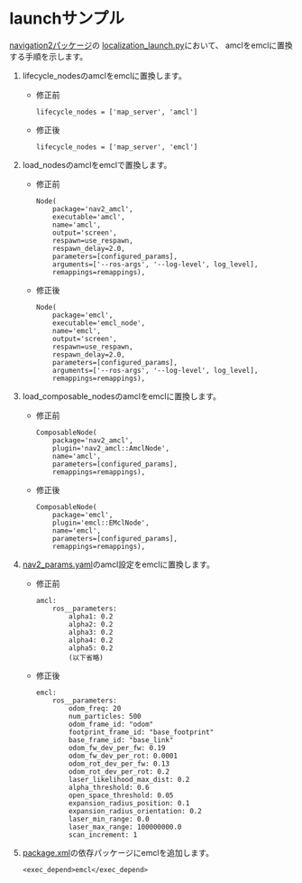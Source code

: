 # launchサンプル

[navigation2パッケージ](https://github.com/ros-planning/navigation2.git)の
[localization_launch.py](https://github.com/ros-planning/navigation2/blob/main/nav2_bringup/launch/localization_launch.py)において、
amclをemclに置換する手順を示します。

1. lifecycle_nodesのamclをemclに置換します。
    * 修正前
        ```
        lifecycle_nodes = ['map_server', 'amcl']
        ```
    * 修正後
        ```
        lifecycle_nodes = ['map_server', 'emcl']
        ```

2. load_nodesのamclをemclで置換します。
    * 修正前
        ```
        Node(
            package='nav2_amcl',
            executable='amcl',
            name='amcl',
            output='screen',
            respawn=use_respawn,
            respawn_delay=2.0,
            parameters=[configured_params],
            arguments=['--ros-args', '--log-level', log_level],
            remappings=remappings),
        ```
    * 修正後
        ```
        Node(
            package='emcl',
            executable='emcl_node',
            name='emcl',
            output='screen',
            respawn=use_respawn,
            respawn_delay=2.0,
            parameters=[configured_params],
            arguments=['--ros-args', '--log-level', log_level],
            remappings=remappings),
        ```

3. load_composable_nodesのamclをemclに置換します。
    * 修正前
        ```
        ComposableNode(
            package='nav2_amcl',
            plugin='nav2_amcl::AmclNode',
            name='amcl',
            parameters=[configured_params],
            remappings=remappings),
        ```
    * 修正後
        ```
        ComposableNode(
            package='emcl',
            plugin='emcl::EMclNode',
            name='emcl',
            parameters=[configured_params],
            remappings=remappings),
        ```

4. [nav2_params.yaml](https://github.com/ros-planning/navigation2/blob/main/nav2_bringup/params/nav2_params.yaml)のamcl設定をemclに置換します。
    * 修正前
        ```
        amcl:
            ros__parameters:
                alpha1: 0.2
                alpha2: 0.2
                alpha3: 0.2
                alpha4: 0.2
                alpha5: 0.2
                (以下省略)
        ```
    * 修正後
        ```
        emcl:
            ros__parameters:
                odom_freq: 20
                num_particles: 500
                odom_frame_id: "odom"
                footprint_frame_id: "base_footprint"
                base_frame_id: "base_link"
                odom_fw_dev_per_fw: 0.19
                odom_fw_dev_per_rot: 0.0001
                odom_rot_dev_per_fw: 0.13
                odom_rot_dev_per_rot: 0.2
                laser_likelihood_max_dist: 0.2
                alpha_threshold: 0.6
                open_space_threshold: 0.05
                expansion_radius_position: 0.1
                expansion_radius_orientation: 0.2
                laser_min_range: 0.0
                laser_max_range: 100000000.0
                scan_increment: 1
        ```

5. [package.xml](https://github.com/ros-planning/navigation2/blob/main/nav2_bringup/package.xml)の依存パッケージにemclを追加します。
    ```
    <exec_depend>emcl</exec_depend>
    ```
